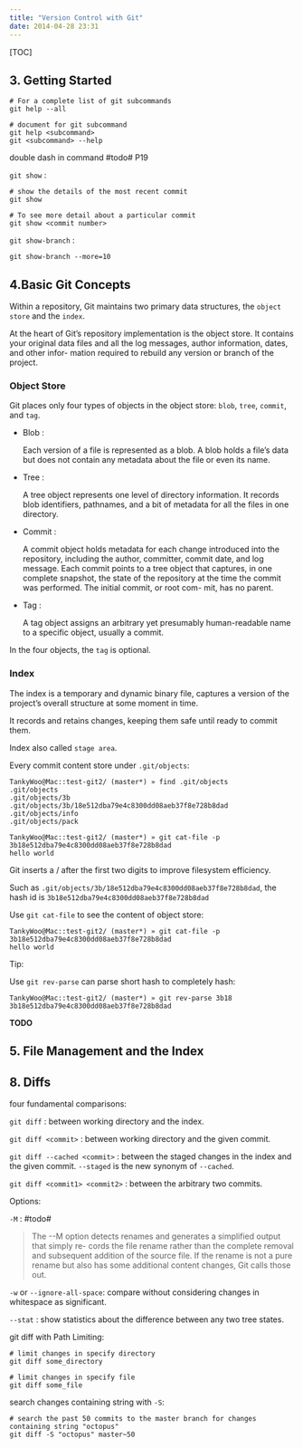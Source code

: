 ```yaml
---
title: "Version Control with Git"
date: 2014-04-28 23:31
---
```


[TOC]

## 3. Getting Started ##

	# For a complete list of git subcommands
	git help --all

	# document for git subcommand
	git help <subcommand>
	git <subcommand> --help

double dash in command #todo# P19

`git show` : 

	# show the details of the most recent commit
	git show

	# To see more detail about a particular commit
	git show <commit number>

`git show-branch` :

	git show-branch --more=10

## 4.Basic Git Concepts ##

Within a repository, Git maintains two primary data structures, the `object store` and the `index`.

At the heart of Git’s repository implementation is the object store. It contains your original data files and all the log messages, author information, dates, and other infor- mation required to rebuild any version or branch of the project.

### Object Store ##

Git places only four types of objects in the object store: `blob`, `tree`, `commit`, and `tag`.

* Blob : 

    Each version of a file is represented as a blob. A blob holds a file’s data but does not contain any metadata about the file or even its name.

* Tree :

    A tree object represents one level of directory information. It records blob identifiers, pathnames, and a bit of metadata for all the files in one directory.

* Commit :

    A commit object holds metadata for each change introduced into the repository, including the author, committer, commit date, and log message. Each commit points to a tree object that captures, in one complete snapshot, the state of the repository at the time the commit was performed. The initial commit, or root com- mit, has no parent.

* Tag :

    A tag object assigns an arbitrary yet presumably human-readable name to a specific object, usually a commit.

In the four objects, the `tag` is optional.

### Index ###

The index is a temporary and dynamic binary file, captures a version of the project’s overall structure at some moment in time.

It records and retains changes, keeping them safe until ready to commit them.

Index also called `stage area`.

Every commit content store under `.git/objects`:

	TankyWoo@Mac::test-git2/ (master*) » find .git/objects
	.git/objects
	.git/objects/3b
	.git/objects/3b/18e512dba79e4c8300dd08aeb37f8e728b8dad
	.git/objects/info
	.git/objects/pack

	TankyWoo@Mac::test-git2/ (master*) » git cat-file -p 3b18e512dba79e4c8300dd08aeb37f8e728b8dad
	hello world

Git inserts a / after the first two digits to improve filesystem efficiency.

Such as `.git/objects/3b/18e512dba79e4c8300dd08aeb37f8e728b8dad`, the hash id is `3b18e512dba79e4c8300dd08aeb37f8e728b8dad`

Use `git cat-file` to see the content of object store:

	TankyWoo@Mac::test-git2/ (master*) » git cat-file -p 3b18e512dba79e4c8300dd08aeb37f8e728b8dad
	hello world

Tip:

Use `git rev-parse` can parse short hash to completely hash:

	TankyWoo@Mac::test-git2/ (master*) » git rev-parse 3b18
	3b18e512dba79e4c8300dd08aeb37f8e728b8dad

**TODO**

## 5. File Management and the Index ##

## 8. Diffs ##

four fundamental comparisons:

`git diff` : between working directory and the index.

`git diff <commit>` : between working directory and the given commit.

`git diff --cached <commit>` : between the staged changes in the index and the given commit. `--staged` is the new synonym of `--cached`.

`git diff <commit1> <commit2>` : between the arbitrary two commits.

Options:

`-M` : #todo#

> The --M option detects renames and generates a simplified output that simply re- cords the file rename rather than the complete removal and subsequent addition of the source file. If the rename is not a pure rename but also has some additional content changes, Git calls those out.

`-w` or `--ignore-all-space`: compare without considering changes in whitespace as significant.

`--stat` : show statistics about the difference between any two tree states.

git diff with Path Limiting:

	# limit changes in specify directory
	git diff some_directory

	# limit changes in specify file
	git diff some_file

search changes containing string with `-S`:

	# search the past 50 commits to the master branch for changes containing string "octopus"
	git diff -S "octopus" master~50

